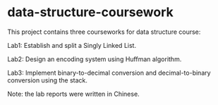 # data-structure-coursework
This project contains three courseworks for data structure course:

Lab1: Establish and split a Singly Linked List.

Lab2: Design an encoding system using Huffman algorithm.

Lab3: Implement binary-to-decimal conversion and decimal-to-binary conversion using the stack.


Note: the lab reports were written in Chinese. 
